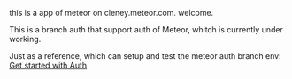 this is a app of meteor on cleney.meteor.com.
welcome.

This is a branch auth that support auth of Meteor, whitch is currently under working.

Just as a reference, which can setup and test the meteor auth branch env:
[Get started with Auth](https://github.com/meteor/meteor/wiki/Getting-Started-with-Auth)
